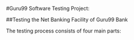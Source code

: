 #Guru99 Software Testing Project:

##Testing the Net Banking Facility of Guru99 Bank

The testing process consists of four main parts:
